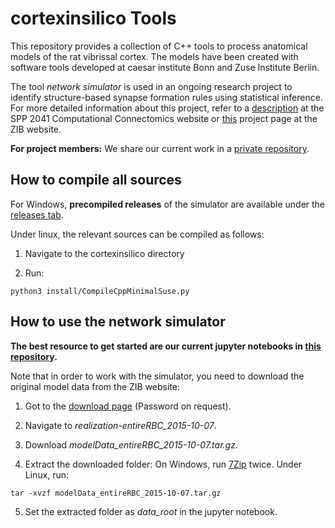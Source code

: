# cortexinsilico Tools

This repository provides a collection of C++ tools to process anatomical models of the rat vibrissal cortex. 
The models have been created with software tools developed at caesar institute Bonn and Zuse Institute Berlin. 

The tool *network simulator* is used in an ongoing research project to identify structure-based synapse formation rules using statistical inference.
For more detailed information about this project, refer to a [description](https://spp2041.de/85acc/) at the SPP 2041 Computational Connectomics website or [this](http://www.zib.de/projects/predicting-anatomically-realistic-cortical-connectomes-using-statistical-inference) project page at the ZIB website.

**For project members:** We share our current work in a [private repository](https://github.com/fnyanez/rule_estimation). 

## How to compile all sources

For Windows, **precompiled releases** of the simulator are available under the [releases tab](https://github.com/zibneuro/cortexinsilico/releases). 

Under linux, the relevant sources can be compiled as follows:

1) Navigate to the cortexinsilico directory

2) Run: 
```
python3 install/CompileCppMinimalSuse.py
```

## How to use the network simulator

**The best resource to get started are our current jupyter notebooks in [this repository](https://github.com/fnyanez/rule_estimation).**

Note that in order to work with the simulator, you need to download the original model data from the ZIB website:

1) Got to the [download page](https://visual.zib.de/2018/IXDtH2G8/) (Password on request).

2) Navigate to *realization-entireRBC_2015-10-07*.

3) Download *modelData_entireRBC_2015-10-07.tar.gz*.

4) Extract the downloaded folder: On Windows, run [7Zip](http://www.7-zip.de/) twice. Under Linux, run:
```
tar -xvzf modelData_entireRBC_2015-10-07.tar.gz 
```
5) Set the extracted folder as *data_root* in the jupyter notebook.
